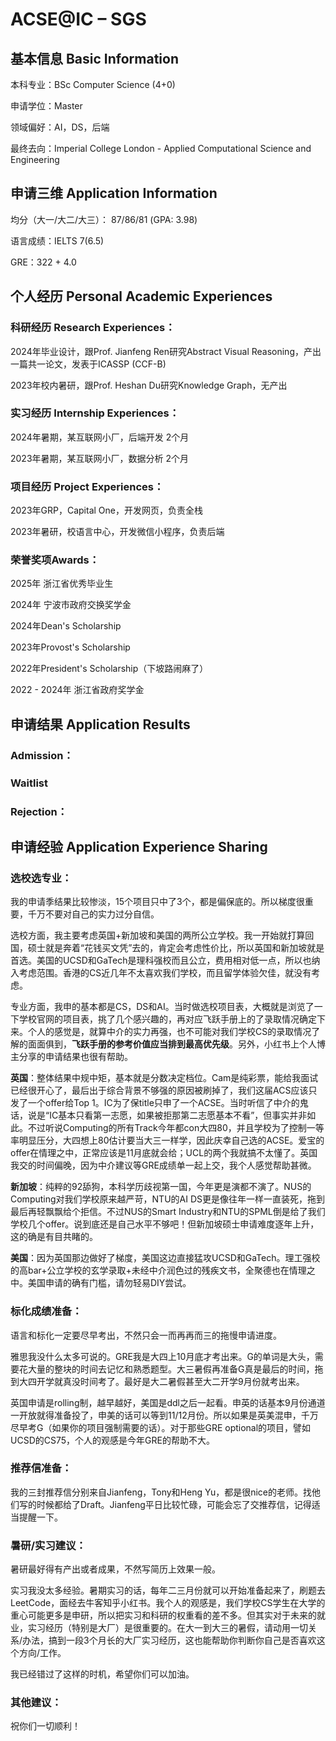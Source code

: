 # ACSE@IC – SGS

## 基本信息 Basic Information

本科专业：BSc Computer Science (4+0)

申请学位：Master

领域偏好：AI，DS，后端

最终去向：Imperial College London - Applied Computational Science and Engineering


## 申请三维 Application Information

均分（大一/大二/大三）： 87/86/81 (GPA: 3.98)

语言成绩：IELTS 7(6.5)

GRE：322 + 4.0


## 个人经历 Personal Academic Experiences


### 科研经历 Research Experiences：
2024年毕业设计，跟Prof. Jianfeng Ren研究Abstract Visual Reasoning，产出一篇共一论文，发表于ICASSP (CCF-B)

2023年校内暑研，跟Prof. Heshan Du研究Knowledge Graph，无产出

### 实习经历 Internship Experiences：

2024年暑期，某互联网小厂，后端开发 2个月

2023年暑期，某互联网小厂，数据分析 2个月

### 项目经历 Project Experiences：

2023年GRP，Capital One，开发网页，负责全栈

2023年暑研，校语言中心，开发微信小程序，负责后端

### 荣誉奖项Awards：

2025年 浙江省优秀毕业生

2024年 宁波市政府交换奖学金

2024年Dean's Scholarship

2023年Provost's Scholarship

2022年President's Scholarship（下坡路闹麻了）

2022 - 2024年 浙江省政府奖学金


## 申请结果 Application Results

### Admission：

### Waitlist

### Rejection：

## 申请经验 Application Experience Sharing

### 选校选专业：

我的申请季结果比较惨淡，15个项目只中了3个，都是偏保底的。所以梯度很重要，千万不要对自己的实力过分自信。

选校方面，我主要考虑英国+新加坡和美国的两所公立学校。我一开始就打算回国，硕士就是奔着“花钱买文凭”去的，肯定会考虑性价比，所以英国和新加坡就是首选。美国的UCSD和GaTech是理科强校而且公立，费用相对低一点，所以也纳入考虑范围。香港的CS近几年不太喜欢我们学校，而且留学体验欠佳，就没有考虑。

专业方面，我申的基本都是CS，DS和AI。当时做选校项目表，大概就是浏览了一下学校官网的项目表，挑了几个感兴趣的，再对应飞跃手册上的了录取情况确定下来。个人的感觉是，就算中介的实力再强，也不可能对我们学校CS的录取情况了解的面面俱到，**飞跃手册的参考价值应当排到最高优先级**。另外，小红书上个人博主分享的申请结果也很有帮助。

**英国**：整体结果中规中矩，基本就是分数决定档位。Cam是纯彩票，能给我面试已经很开心了，最后出于综合背景不够强的原因被刷掉了，我们这届ACS应该只发了一个offer给Top 1。IC为了保title只申了一个ACSE。当时听信了中介的鬼话，说是“IC基本只看第一志愿，如果被拒那第二志愿基本不看”，但事实并非如此。不过听说Computing的所有Track今年都con大四80，并且学校为了控制一等率明显压分，大四想上80估计要当大三一样学，因此庆幸自己选的ACSE。爱宝的offer在情理之中，正常应该是11月底就会给；UCL的两个我就搞不太懂了。英国我交的时间偏晚，因为中介建议等GRE成绩单一起上交，我个人感觉帮助甚微。

**新加坡**：纯粹的92舔狗，本科学历歧视第一国，今年更是演都不演了。NUS的Computing对我们学校原来越严苛，NTU的AI DS更是像往年一样一直装死，拖到最后再轻飘飘给个拒信。不过NUS的Smart Industry和NTU的SPML倒是给了我们学校几个offer。说到底还是自己水平不够吧！但新加坡硕士申请难度逐年上升，这的确是有目共睹的。

**美国**：因为英国那边做好了梯度，美国这边直接猛攻UCSD和GaTech。理工强校的高bar+公立学校的玄学录取+未经中介润色过的残疾文书，全聚德也在情理之中。美国申请的确有门槛，请勿轻易DIY尝试。

### 标化成绩准备：

语言和标化一定要尽早考出，不然只会一而再再而三的拖慢申请进度。

雅思我没什么太多可说的。GRE我是大四上10月底才考出来。G的单词是大头，需要花大量的整块的时间去记忆和熟悉题型。大三暑假再准备G真是最后的时间，拖到大四开学就真没时间考了。最好是大二暑假甚至大二开学9月份就考出来。

英国申请是rolling制，越早越好，美国是ddl之后一起看。申英的话基本9月份通道一开放就得准备投了，申美的话可以等到11/12月份。所以如果是英美混申，千万尽早考G（如果你的项目强制需要的话）。对于那些GRE optional的项目，譬如UCSD的CS75，个人的观感是今年GRE的帮助不大。

### 推荐信准备：

我的三封推荐信分别来自Jianfeng，Tony和Heng Yu，都是很nice的老师。找他们写的时候都给了Draft。Jianfeng平日比较忙碌，可能会忘了交推荐信，记得适当提醒一下。

### 暑研/实习建议：

暑研最好得有产出或者成果，不然写简历上效果一般。

实习我没太多经验。暑期实习的话，每年二三月份就可以开始准备起来了，刷题去LeetCode，面经去牛客知乎小红书。我个人的观感是，我们学校CS学生在大学的重心可能更多是申研，所以把实习和科研的权重看的差不多。但其实对于未来的就业，实习经历（特别是大厂）是很重要的。在大一到大三的暑假，请动用一切关系/办法，搞到一段3个月长的大厂实习经历，这也能帮助你判断你自己是否喜欢这个方向/工作。

我已经错过了这样的时机，希望你们可以加油。

### 其他建议：

祝你们一切顺利！